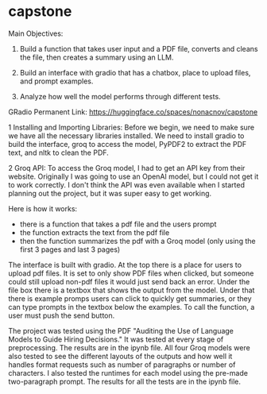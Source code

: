 # capstone

Main Objectives:

1. Build a function that takes user input and a PDF file, converts and cleans the file, then creates a summary using an LLM.

2. Build an interface with gradio that has a chatbox, place to upload files, and prompt examples.

3. Analyze how well the model performs through different tests.


GRadio Permanent Link: https://huggingface.co/spaces/nonacnov/capstone

1 Installing and Importing Libraries: Before we begin, we need to make sure we have all the necessary libraries installed. We need to install gradio to build the interface, groq to access the model, PyPDF2 to extract the PDF text, and nltk to clean the PDF.

2 Groq API: To access the Groq model, I had to get an API key from their website. Originally I was going to use an OpenAI model, but I could not get it to work correctly. I don't think the API was even available when I started planning out the project, but it was super easy to get working.

Here is how it works: 

* there is a function that takes a pdf file and the users prompt
* the function extracts the text from the pdf file
* then the function summarizes the pdf with a Groq model (only using the first 3 pages and last 3 pages)

The interface is built with gradio. At the top there is a place for users to upload pdf files. It is set to only show PDF files when clicked, but someone could still upload non-pdf files it would just send back an error. Under the file box there is a textbox that shows the output from the model. Under that there is example promps users can click to quickly get summaries, or they can type prompts in the textbox below the examples. To call the function, a user must push the send button.

The project was tested using the PDF "Auditing the Use of Language Models to Guide Hiring Decisions." It was tested at every stage of preprocessing. The results are in the ipynb file. All four Groq models were also tested to see the different layouts of the outputs and how well it handles format requests such as number of paragraphs or number of characters. I also tested the runtimes for each model using the pre-made two-paragraph prompt. The results for all the tests are in the ipynb file.
